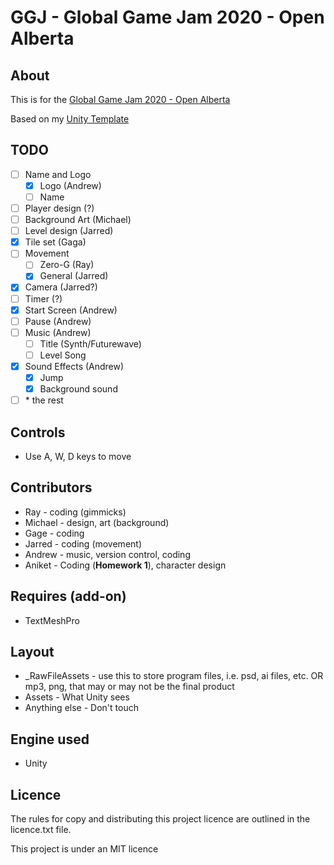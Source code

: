 
# GGJ - Global Game Jam 2020 - Open Alberta

## About

This is for the [Global Game Jam 2020 - Open Alberta](https://globalgamejam.org/2020/jam-sites/ggj-edmonton-2020)

Based on my [Unity Template](https://github.com/Zeyu-Li/Unity-Template-2D-2019_3)

## TODO

- [ ] Name and Logo
  - [x] Logo (Andrew)
  - [ ] Name
- [ ] Player design (?)
- [ ] Background Art (Michael)
- [ ] Level design (Jarred)
- [x] Tile set (Gaga)
- [ ] Movement
  - [ ] Zero-G (Ray)
  - [x] General (Jarred)
- [x] Camera (Jarred?)
- [ ] Timer (?)
- [x] Start Screen (Andrew)
- [ ] Pause (Andrew)
- [ ] Music (Andrew)
  - [ ] Title (Synth/Futurewave)
  - [ ] Level Song 
- [x] Sound Effects (Andrew)
  - [x] Jump
  - [x] Background sound
- [ ] \* the rest

## Controls

* Use A, W, D keys to move

## Contributors

* Ray - coding (gimmicks)
* Michael - design, art (background)
* Gage - coding
* Jarred - coding (movement)
* Andrew - music, version control, coding
* Aniket - Coding (**Homework 1**), character design

## Requires (add-on)

* TextMeshPro

## Layout

* _RawFileAssets - use this to store program files, i.e. psd, ai files, etc. OR mp3, png, that may or may not be the final product
* Assets - What Unity sees
* Anything else - Don't touch

## Engine used

* Unity

## Licence

The rules for copy and distributing this project licence are
outlined in the licence.txt file.

This project is under an MIT licence